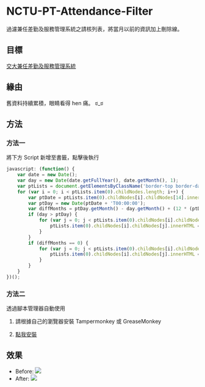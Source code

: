 # NCTU-PT-Attendance-Filter
過濾兼任差勤及服務管理系統之請核列表，將當月以前的資訊加上刪除線。

## 目標
[交大兼任差勤及服務管理系統](https://pt-attendance.nctu.edu.tw/index.php)

## 緣由
舊資料持續累積，眼睛看得 hen 痛。 ಠ_ಠ

## 方法

### 方法一

將下方 Script 新增至書籤，點擊後執行
    
```javascript
javascript: (function() {
    var date = new Date();
    var day = new Date(date.getFullYear(), date.getMonth(), 1);
    var ptLists = document.getElementsByClassName('border-top border-dark');
    for (var i = 0; i < ptLists.item(0).childNodes.length; i++) {
        var ptDate = ptLists.item(0).childNodes[i].childNodes[14].innerText;
        var ptDay = new Date(ptDate + 'T00:00:00');
        var diffMonths = ptDay.getMonth() - day.getMonth() + (12 * (ptDay.getFullYear() - day.getFullYear()));
        if (day > ptDay) {
            for (var j = 0; j < ptLists.item(0).childNodes[i].childNodes.length; j++) {
                ptLists.item(0).childNodes[i].childNodes[j].innerHTML = '<td class="text-right align-middle"><span style="color:grey;"><del>' + ptLists.item(0).childNodes[i].childNodes[j].innerText + '</del></span></td>';
            }
        }
        if (diffMonths == 0) {
            for (var j = 0; j < ptLists.item(0).childNodes[i].childNodes.length; j++) {
                ptLists.item(0).childNodes[i].childNodes[j].innerHTML = '<td class="text-right align-middle"><span style="color:red;">' + ptLists.item(0).childNodes[i].childNodes[j].innerText + '</span></td>';
            }
        }
    }
})();
```

### 方法二

透過腳本管理器自動使用

1. 請根據自己的瀏覽器安裝 Tampermonkey 或 GreaseMonkey

2. [點我安裝](ptAttendance.user.js?raw=1)


## 效果
- Before: ![](https://i.imgur.com/LvQQMTK.jpg)
- After: ![](https://i.imgur.com/Cv2FvYm.jpg)

